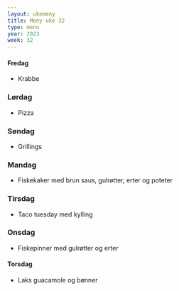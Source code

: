 ```yaml
---
layout: ukemeny
title: Meny uke 32
type: menu
year: 2023
week: 32
---
```


#### Fredag

- Krabbe

### Lørdag

- Pizza

### Søndag

- Grillings

### Mandag

- Fiskekaker med brun saus, gulrøtter, erter og poteter

### Tirsdag

- Taco tuesday med kylling

### Onsdag

- Fiskepinner med gulrøtter og erter

#### Torsdag

- Laks guacamole og bønner
